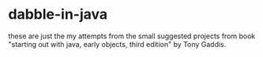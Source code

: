 # dabble-in-java
these are just the my attempts from the small suggested projects from book "starting out with java, early objects, third edition" by Tony Gaddis.

